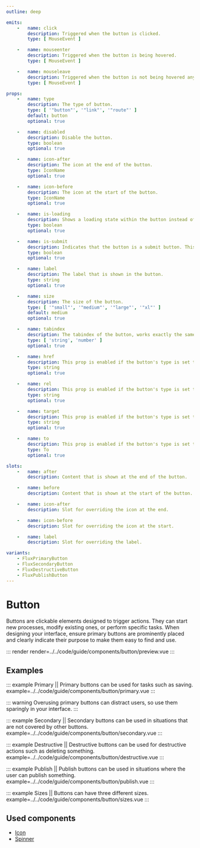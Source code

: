 ```yaml
---
outline: deep

emits:
    -   name: click
        description: Triggered when the button is clicked.
        type: [ MouseEvent ]

    -   name: mouseenter
        description: Triggered when the button is being hovered.
        type: [ MouseEvent ]

    -   name: mouseleave
        description: Triggered when the button is not being hovered anymore.
        type: [ MouseEvent ]

props:
    -   name: type
        description: The type of button.
        type: [ '"button"', '"link"', '"route"' ]
        default: button
        optional: true

    -   name: disabled
        description: Disable the button.
        type: boolean
        optional: true

    -   name: icon-after
        description: The icon at the end of the button.
        type: IconName
        optional: true

    -   name: icon-before
        description: The icon at the start of the button.
        type: IconName
        optional: true

    -   name: is-loading
        description: Shows a loading state within the button instead of the icon at the start.
        type: boolean
        optional: true

    -   name: is-submit
        description: Indicates that the button is a submit button. This will enable form submission.
        type: boolean
        optional: true

    -   name: label
        description: The label that is shown in the button.
        type: string
        optional: true

    -   name: size
        description: The size of the button.
        type: [ '"small"', '"medium"', '"large"', '"xl"' ]
        default: medium
        optional: true

    -   name: tabindex
        description: The tabindex of the button, works exactly the same as html.
        type: [ 'string', 'number' ]
        optional: true

    -   name: href
        description: This prop is enabled if the button's type is set to link. It's the same as the <a> HTML element.
        type: string
        optional: true

    -   name: rel
        description: This prop is enabled if the button's type is set to link. It's the same as the <a> HTML element.
        type: string
        optional: true

    -   name: target
        description: This prop is enabled if the button's type is set to link. It's the same as the <a> HTML element.
        type: string
        optional: true

    -   name: to
        description: This prop is enabled if the button's type is set to route. This integrates with Vue Router.
        type: To
        optional: true

slots:
    -   name: after
        description: Content that is shown at the end of the button.

    -   name: before
        description: Content that is shown at the start of the button.

    -   name: icon-after
        description: Slot for overriding the icon at the end.

    -   name: icon-before
        description: Slot for overriding the icon at the start.

    -   name: label
        description: Slot for overriding the label.

variants:
    - FluxPrimaryButton
    - FluxSecondaryButton
    - FluxDestructiveButton
    - FluxPublishButton
---
```


# Button

Buttons are clickable elements designed to trigger actions. They can start new processes, modify existing ones, or perform specific tasks. When designing your interface, ensure primary buttons are prominently placed and clearly indicate their purpose to make them easy to find and use.

::: render
render=../../code/guide/components/button/preview.vue
:::

<FrontmatterDocs/>

## Examples

::: example Primary || Primary buttons can be used for tasks such as saving.
example=../../code/guide/components/button/primary.vue
:::

::: warning
Overusing primary buttons can distract users, so use them sparingly in your interface.
:::

::: example Secondary || Secondary buttons can be used in situations that are not covered by other buttons.
example=../../code/guide/components/button/secondary.vue
:::

::: example Destructive || Destructive buttons can be used for destructive actions such as deleting something.
example=../../code/guide/components/button/destructive.vue
:::

::: example Publish || Publish buttons can be used in situations where the user can publish something.
example=../../code/guide/components/button/publish.vue
:::

::: example Sizes || Buttons can have three different sizes.
example=../../code/guide/components/button/sizes.vue
:::

## Used components

- [Icon](./icon)
- [Spinner](./spinner)
